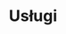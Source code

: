 ---
# GLOBAL 
layout: services
page_type: services
title: Usługi
published: true
hide_links: false

#SEO
seo_title:  Projektujemy i programujemy rozwiązania dla Twojego biznesu
seo_description: |-
  Potrzebujesz skutecznych rozwiązań biznesowych? Wycenimy Twój projekt w 7 dni! Postaw na dedykowane oprogramowanie, responsywną stronę www i odpowiednią kreację swojej marki.

#HREFLANGS
display_hreflangs: false
hreflangs:
  -
    lang: x-default
    link: https://projets.io
  -
    lang: en
    link: https://projets.io

#MENU
top_line:
  menu_title: Usługi
  cta_title:

#SETTINGS
show_contact_in_footer: true

# SERVICES layout
header:
  title: <strong>Projektujemy i programujemy</strong> rozwiązania dla Twojego biznesu
  intro: |-
    Wspólnie opracujemy rozwiązanie odpowiadające potrzebom Twojego biznesu. Dzięki dobrze dopasowanym narzędziom wykorzystasz wszystkie możliwości do rozwoju i przeniesiesz swoją firmę lub startup na wyższy poziom.
  main_photo: /uploads/usługi-OG-image.jpg
services:
  -
    service: _services/aplikacje-internetowe.md
    casestudy: _casestudies/system-wms-expano.md
    side: left
  -
    service: _services/sklepy-internetowe.md
    casestudy: _casestudies/sklep-internetowy-manwoman-co.md
    side: right
  -
    service: _services/ux-ui.md
    casestudy: _casestudies/strona-internetowa-arcom-net-pl.md
    side: left 
  -
    service: _services/branding.md
    casestudy: _casestudies/sklep-internetowy-agdmaster-com.md
    side: right
---